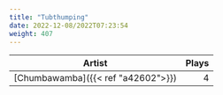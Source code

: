 ```yaml
---
title: "Tubthumping"
date: 2022-12-08/2022T07:23:54
weight: 407
---
```




 Artist | Plays 
----- | -----:
[Chumbawamba]({{< ref "a42602">}}) | 4
